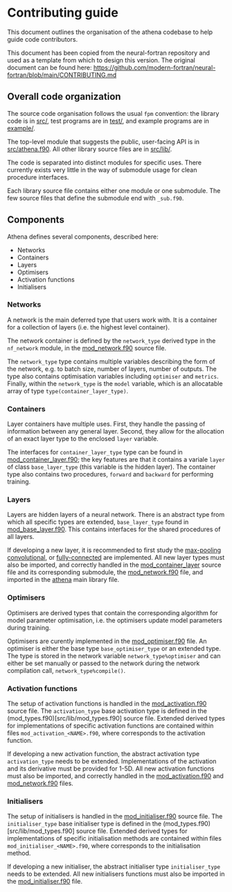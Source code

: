 # Contributing guide

This document outlines the organisation of the athena codebase to help guide code contributors.

This document has been copied from the neural-fortran repository and used as a template from which to design this version. The original document can be found here: https://github.com/modern-fortran/neural-fortran/blob/main/CONTRIBUTING.md

## Overall code organization

The source code organisation follows the usual `fpm` convention:
the library code is in [src/](src/), test programs are in [test/](test/),
and example programs are in [example/](example/).

The top-level module that suggests the public, user-facing API is in
[src/athena.f90](src/athena.f90).
All other library source files are in [src/lib/](src/lib/).

The code is separated into distinct modules for specific uses. There currently exists very little in the way of submodule usage for clean procedure interfaces.

Each library source file contains either one module or one submodule.
The few source files that define the submodule end with `_sub.f90`.

## Components

Athena defines several components, described here:

* Networks
* Containers
* Layers
* Optimisers
* Activation functions
* Initialisers

### Networks

A network is the main deferred type that users work with. It is a container for a collection of layers (i.e. the highest level container).

The network container is defined by the `network_type` derived type in the `nf_network` module, in the [mod_network.f90](src/lib/mod_network.f90) source file.

The `network_type` type contains multiple variables describing the form of the network, e.g. to batch size, number of layers, number of outputs.
The type also contains optimisation variables including `optimiser` and `metrics`. Finally, within the `network_type` is the `model` variable, which is an allocatable array of type `type(container_layer_type)`.

### Containers

Layer containers have multiple uses. First, they handle the passing of information between any general layer. Second, they allow for the allocation of an exact layer type to the enclosed `layer` variable.

The interfaces for `container_layer_type` type can be found in [mod_container_layer.f90](src/lib/mod_container_layer.f90); the key features are that it contains a variale `layer` of class `base_layer_type` (this variable is the hidden layer).
The container type also contains two procedures, `forward` and `backward` for performing training.

### Layers

Layers are hidden layers of a neural network. There is an abstract type from which all specific types are extended, `base_layer_type` found in [mod_base_layer.f90](src/lib/mod_base_layer.f90).
This contains interfaces for the shared procedures of all layers.

If developing a new layer, it is recommended to first study the [max-pooling](src/lib/mod_maxpool2d_layer.f90) [convolutional](src/lib/mod_conv2d_layer.f90), or [fully-connected](src/lib/mod_full_layer.f90) are implemented.
All new layer types must also be imported, and correctly handled in the [mod_container_layer](src/lib/mod_container_layer.f90) source file and its corresponding submodule, the [mod_network.f90](src/lib/mod_network.f90) file, and imported in the [athena](src/athena.f90) main library file.

### Optimisers

Optimisers are derived types that contain the corresponding algorithm for model parameter optimisation, i.e. the optimisers update model parameters during training.

Optimisers are curently implemented in the [mod_optimiser.f90](src/lib/mod_optimiser.f90) file.
An optimiser is either the base type `base_optimiser_type` or an extended type. The type is stored in the network variable `network_type%optimiser` and can either be set manually or passed to the network during the network compilation call, `network_type%compile()`.

### Activation functions

The setup of activation functions is handled in the [mod_activation.f90](src/lib/mod_activation.f90) source file.
The `activation_type` base activation type is defined in the (mod_types.f90)[src/lib/mod_types.f90] source file.
Extended derived types for implementations of specific activation functions are contained within files `mod_activation_<NAME>.f90`, where <NAME> corresponds to the activation function.

If developing a new activation function, the abstract activation type `activation_type` needs to be extended.
Implementations of the activation and its derivative must be provided for 1-5D.
All new activation functions must also be imported, and correctly handled in the [mod_activation.f90](src/lib/mod_activation.f90) and [mod_network.f90](src/lib/mod_network.f90) files.

### Initialisers

The setup of initialisers is handled in the [mod_initialiser.f90](src/lib/mod_initialiser.f90) source file.
The `initialiser_type` base initialiser type is defined in the (mod_types.f90)[src/lib/mod_types.f90] source file.
Extended derived types for implementations of specific initialisation methods are contained within files `mod_initialiser_<NAME>.f90`, where <NAME> corresponds to the initialisation method.

If developing a new initialiser, the abstract initialiser type `initialiser_type` needs to be extended.
All new initialisers functions must also be imported in the [mod_initialiser.f90](src/lib/mod_activation.f90) file.
